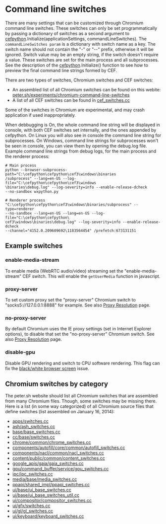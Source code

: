 # Command line switches #

There are many settings that can be customized through Chromium command line switches. These switches can only be set programmatically by passing a dictionary of switches as a second argument to [cefpython](cefpython).Initialize(applicationSettings, commandLineSwitches). The `commandLineSwitches param` is a dictionary with switch name as a key. The switch name should not contain the "-" or "--" prefix, otherwise it will be ignored. Switch value may be an empty string, if the switch doesn't require a value. These switches are set for the main process and all subprocesses. See the description of the [cefpython](cefpython).Initialize() function to see how to preview the final command line strings formed by CEF.

There are two types of switches, Chromium switches and CEF switches:
  * An assembled list of all Chromium switches can be found on this webite: [peter.sh/experiments/chromium-command-line-switches](http://peter.sh/experiments/chromium-command-line-switches/)
  * A list of all CEF switches can be found in [cef\_switches.cc](https://bitbucket.org/chromiumembedded/cef/src/master/libcef/common/cef_switches.cc)

Some of the switches in Chromium are experimental, and may crash application if used inappropriately.

When debbugging is On, the whole command line string will be displayed in console, with both CEF switches set internally, and the ones appended by cefpython. On Linux you will also see in console the command line string for subprocesses. On Windows, command line strings for subprocesses won't be seen in console, you can view them by opening the debug.log file. Example command line strings from debug logs, for the main process and the renderer process:

```text
# Main process
python --browser-subprocess-path="C:\cefpython\cefpython\cef3\windows\binaries
/subprocess" --lang=en-US --log-file="C:\cefpython\cefpython\cef3\windows
\binaries\debug.log" --log-severity=info --enable-release-dcheck
--no-sandbox wxpython.py

# Renderer process
"C:\cefpython\cefpython\cef3\windows\binaries/subprocess" --type=renderer
--no-sandbox --lang=en-US --lang=en-US --log-file="C:\cefpython\cefpython\
cef3\windows\binaries\debug.log" --log-severity=info --enable-release-dcheck
--channel="4152.0.209609692\1183564454" /prefetch:673131151
```

## Example switches ##

### enable-media-stream ###

To enable media (WebRTC audio/video) streaming set the "enable-media-stream" CEF switch. This will enable the `getUserMedia` function in javascript.

### proxy-server ###

To set custom proxy set the "proxy-server" Chromium switch to "socks5://127.0.0.1:8888" for example. See also [Proxy Resolution](https://bitbucket.org/chromiumembedded/cef/wiki/GeneralUsage.md#markdown-header-proxy-resolution) page.

### no-proxy-server ###

By default Chromium uses the IE proxy settings (set in Internet Explorer options), to disable that set the "no-proxy-server" Chromium switch. See also [Proxy Resolution](https://bitbucket.org/chromiumembedded/cef/wiki/GeneralUsage.md#markdown-header-proxy-resolution) page.

### disable-gpu ###

Disable GPU rendering and switch to CPU software rendering. This flag can fix the [black/white browser screen](KnowledgeBase) issue.

## Chromium switches by category ##

The peter.sh website should list all Chromium switches that are assembled from many Chromium files. Though, some switches may be missing there. Here is a list (in some way categorized) of all Chromium source files that define switches (list assembled on January 16, 2014):

  * [apps/switches.cc](https://src.chromium.org/svn/trunk/src/apps/switches.cc)
  * [ash/ash\_switches.cc](https://src.chromium.org/svn/trunk/src/ash/ash_switches.cc)
  * [base/base\_switches.cc](https://src.chromium.org/svn/trunk/src/base/base_switches.cc)
  * [cc/base/switches.cc](https://src.chromium.org/svn/trunk/src/cc/base/switches.cc)
  * [chrome/common/chrome\_switches.cc](https://src.chromium.org/svn/trunk/src/chrome/common/chrome_switches.cc)
  * [components/autofill/core/common/autofill\_switches.cc](https://src.chromium.org/svn/trunk/src/components/autofill/core/common/autofill_switches.cc)
  * [components/nacl/common/nacl\_switches.cc](https://src.chromium.org/svn/trunk/src/components/nacl/common/nacl_switches.cc)
  * [content/public/common/content\_switches.cc](https://src.chromium.org/svn/trunk/src/content/public/common/content_switches.cc)
  * [google\_apis/gaia/gaia\_switches.cc](https://src.chromium.org/svn/trunk/src/google_apis/gaia/gaia_switches.cc)
  * [gpu/command\_buffer/service/gpu\_switches.cc](https://src.chromium.org/svn/trunk/src/gpu/command_buffer/service/gpu_switches.cc)
  * [ipc/ipc\_switches.cc](https://src.chromium.org/svn/trunk/src/ipc/ipc_switches.cc)
  * [media/base/media\_switches.cc](https://src.chromium.org/svn/trunk/src/media/base/media_switches.cc)
  * [ppapi/shared\_impl/ppapi\_switches.cc](https://src.chromium.org/svn/trunk/src/ppapi/shared_impl/ppapi_switches.cc)
  * [ui/base/ui\_base\_switches.cc](https://src.chromium.org/svn/trunk/src/ui/base/ui_base_switches.cc)
  * [ui/base/ui\_base\_switches\_util.cc](https://src.chromium.org/svn/trunk/src/ui/base/ui_base_switches_util.cc)
  * [ui/compositor/compositor\_switches.cc](https://src.chromium.org/svn/trunk/src/ui/compositor/compositor_switches.cc)
  * [ui/gfx/switches.cc](https://src.chromium.org/svn/trunk/src/ui/gfx/switches.cc)
  * [ui/gl/gl\_switches.cc](https://src.chromium.org/svn/trunk/src/ui/gl/gl_switches.cc)
  * [ui/keyboard/keyboard\_switches.cc](https://src.chromium.org/svn/trunk/src/ui/keyboard/keyboard_switches.cc)
